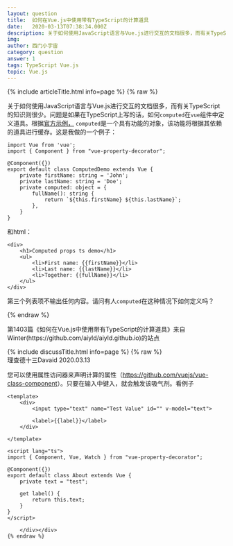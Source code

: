 ```yaml
---
layout: question
title:  如何在Vue.js中使用带有TypeScript的计算道具
date:   2020-03-13T07:38:34.000Z
description: 关于如何使用JavaScript语言与Vue.js进行交互的文档很多，而有关TypeScript的知识则很少。问题是如果在TypeScript上写的话，如何computed在vue组...
img: 
author: 西门小宇宙
category: question
answer: 1
tags: TypeScript Vue.js
topic: Vue.js
---
```

<div class="article-root">
  <div class="article">
    {% include articleTitle.html info=page %}
    {% raw %}
    <div class="article-content"><p><font style="vertical-align: inherit;"><font style="vertical-align: inherit;">关于如何使用JavaScript语言与Vue.js进行交互的文档很多，而有关TypeScript的知识则很少。</font><font style="vertical-align: inherit;">问题是</font><font style="vertical-align: inherit;">如果在TypeScript上写的话，</font><font style="vertical-align: inherit;">如何</font></font><code>computed</code><font style="vertical-align: inherit;"><font style="vertical-align: inherit;">在</font></font><code>vue</code><font style="vertical-align: inherit;"><font style="vertical-align: inherit;">组件中</font><font style="vertical-align: inherit;">定义</font><font style="vertical-align: inherit;">道具</font><font style="vertical-align: inherit;">。</font><font style="vertical-align: inherit;">根据</font></font><a href="https://vuejs.org/v2/guide/computed.html#Basic-Example" rel="noreferrer"><font style="vertical-align: inherit;"><font style="vertical-align: inherit;">官方示例，</font></font></a> <code>computed</code><font style="vertical-align: inherit;"><font style="vertical-align: inherit;">是一个具有功能的对象，该功能将根据其依赖的道具进行缓存。</font><font style="vertical-align: inherit;">这是我做的一个例子：</font></font></p>

<pre><code>import Vue from 'vue';<font></font>
import { Component } from "vue-property-decorator";<font></font>
<font></font>
@Component({})<font></font>
export default class ComputedDemo extends Vue {<font></font>
    private firstName: string = 'John';<font></font>
    private lastName: string = 'Doe';<font></font>
    private computed: object = {<font></font>
        fullName(): string {<font></font>
            return `${this.firstName} ${this.lastName}`;<font></font>
        },<font></font>
    }<font></font>
}<font></font>
</code></pre>

<p><font style="vertical-align: inherit;"><font style="vertical-align: inherit;">和html：</font></font></p>

<pre><code>&lt;div&gt;<font></font>
    &lt;h1&gt;Computed props ts demo&lt;/h1&gt;<font></font>
    &lt;ul&gt;<font></font>
        &lt;li&gt;First name: {{firstName}}&lt;/li&gt;<font></font>
        &lt;li&gt;Last name: {{lastName}}&lt;/li&gt;<font></font>
        &lt;li&gt;Together: {{fullName}}&lt;/li&gt;<font></font>
    &lt;/ul&gt;<font></font>
&lt;/div&gt;<font></font>
</code></pre>

<p><font style="vertical-align: inherit;"><font style="vertical-align: inherit;">第三个列表项不输出任何内容。</font><font style="vertical-align: inherit;">请问有人</font></font><code>computed</code><font style="vertical-align: inherit;"><font style="vertical-align: inherit;">在这种情况下</font><font style="vertical-align: inherit;">如何定义</font><font style="vertical-align: inherit;">吗？</font></font></p></div>
    {% endraw %}
  </div>
  <p class="winter_mark">第1403篇《如何在Vue.js中使用带有TypeScript的计算道具》来自Winter(https://github.com/aiyld/aiyld.github.io)的站点</p>
  <div class="discuss-wrapper">
    {% include discussTitle.html info=page %}
    {% raw %}
    <div class="discuss-item">
        <div class="discuss-parent">
          <div class="discuss-meta">
            <span class="discuss-user">理查德十三Davaid</span>
            <span class="discuss-time">2020.03.13</span>
          </div>
          <div class="discuss-comment"><p><font style="vertical-align: inherit;"><font style="vertical-align: inherit;">您可以使用属性访问器来声明计算的属性（</font></font><a href="https://github.com/vuejs/vue-class-component" rel="noreferrer"><font style="vertical-align: inherit;"><font style="vertical-align: inherit;">https://github.com/vuejs/vue-class-component</font></font></a><font style="vertical-align: inherit;"><font style="vertical-align: inherit;">）。</font><font style="vertical-align: inherit;">只要在输入中键入，就会触发该吸气剂。</font><font style="vertical-align: inherit;">看例子</font></font></p>

<pre><code>&lt;template&gt;<font></font>
    &lt;div&gt;<font></font>
        &lt;input type="text" name="Test Value" id="" v-model="text"&gt;<font></font>
<font></font>
        &lt;label&gt;{{label}}&lt;/label&gt;<font></font>
    &lt;/div&gt;<font></font>
<font></font>
&lt;/template&gt;<font></font>
<font></font>
&lt;script lang="ts"&gt;<font></font>
import { Component, Vue, Watch } from "vue-property-decorator";<font></font>
<font></font>
@Component({})<font></font>
export default class About extends Vue {<font></font>
    private text = "test";<font></font>
<font></font>
    get label() {<font></font>
        return this.text;<font></font>
    }<font></font>
}<font></font>
&lt;/script&gt;<font></font>
</code></pre></div>
        </div></div>
    {% endraw %}
  </div>
<div>
